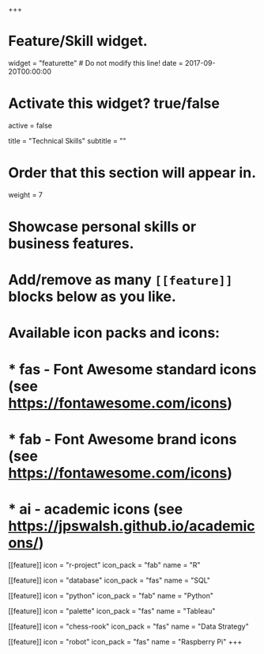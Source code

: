 +++
# Feature/Skill widget.
widget = "featurette"  # Do not modify this line!
date = 2017-09-20T00:00:00

# Activate this widget? true/false
active = false

title = "Technical Skills"
subtitle = ""

# Order that this section will appear in.
weight = 7

# Showcase personal skills or business features.
# 
# Add/remove as many `[[feature]]` blocks below as you like.
# 
# Available icon packs and icons:
# * fas - Font Awesome standard icons (see https://fontawesome.com/icons)
# * fab - Font Awesome brand icons (see https://fontawesome.com/icons)
# * ai - academic icons (see https://jpswalsh.github.io/academicons/)

[[feature]]
  icon = "r-project"
  icon_pack = "fab"
  name = "R"
  
[[feature]]
  icon = "database"
  icon_pack = "fas"
  name = "SQL"
  
[[feature]]
  icon = "python"
  icon_pack = "fab"
  name = "Python"
  
[[feature]]
  icon = "palette"
  icon_pack = "fas"
  name = "Tableau"
  
[[feature]]
  icon = "chess-rook"
  icon_pack = "fas"
  name = "Data Strategy"

[[feature]]
  icon = "robot"
  icon_pack = "fas"
  name = "Raspberry Pi"
+++
